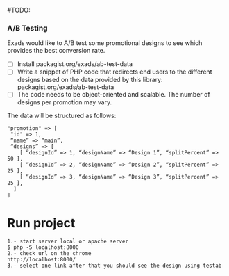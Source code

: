 #TODO:
### **A/B Testing**

Exads would like to A/B test some promotional designs to see which provides the best conversion rate.

- [ ] Install packagist.org/exads/ab-test-data
- [ ] Write a snippet of PHP code that redirects end users to the different designs based on the data
  provided by this library: packagist.org/exads/ab-test-data
- [ ] The code needs to be object-oriented and scalable. The number of designs per promotion may vary.

The data will be structured as follows:

```
"promotion" => [
 "id" => 1,
 “name” => “main”,
 “designs” => [
    [ “designId” => 1, “designName” => “Design 1”, “splitPercent” => 50 ],
    [ “designId” => 2, “designName” => “Design 2”, “splitPercent” => 25 ],
    [ “designId” => 3, “designName” => “Design 3”, “splitPercent” => 25 ],
  ]
]
```
# Run project 
```
1.- start server local or apache server
$ php -S localhost:8000
2.- check url on the chrome 
http://localhost:8000/
3.- select one link after that you should see the design using testab 



